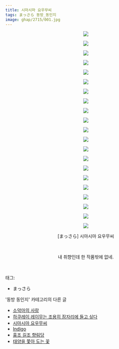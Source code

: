 ```yaml
---
title: 시마시마 요우무씨
tags: まっさら 동방_동인지
image: ghap/2715/001.jpg
---
```

<div class="article">
<p style="text-align: center; clear: none; float: none;"><img src="{{ site.nasurl }}/ghap/2715/001.jpg"/></p>
<p style="text-align: center; clear: none; float: none;"><img src="{{ site.nasurl }}/ghap/2715/002.jpg"/></p>
<p style="text-align: center; clear: none; float: none;"><img src="{{ site.nasurl }}/ghap/2715/003.jpg"/></p>
<p style="text-align: center; clear: none; float: none;"><img src="{{ site.nasurl }}/ghap/2715/004.jpg"/></p>
<p style="text-align: center; clear: none; float: none;"><img src="{{ site.nasurl }}/ghap/2715/005.jpg"/></p>
<p style="text-align: center; clear: none; float: none;"><img src="{{ site.nasurl }}/ghap/2715/006.jpg"/></p>
<p style="text-align: center; clear: none; float: none;"><img src="{{ site.nasurl }}/ghap/2715/007.jpg"/></p>
<p style="text-align: center; clear: none; float: none;"><img src="{{ site.nasurl }}/ghap/2715/008.jpg"/></p>
<p style="text-align: center; clear: none; float: none;"><img src="{{ site.nasurl }}/ghap/2715/009.jpg"/></p>
<p style="text-align: center; clear: none; float: none;"><img src="{{ site.nasurl }}/ghap/2715/010.jpg"/></p>
<p style="text-align: center; clear: none; float: none;"><img src="{{ site.nasurl }}/ghap/2715/011.jpg"/></p>
<p style="text-align: center; clear: none; float: none;"><img src="{{ site.nasurl }}/ghap/2715/012.jpg"/></p>
<p style="text-align: center; clear: none; float: none;"><img src="{{ site.nasurl }}/ghap/2715/013.jpg"/></p>
<p style="text-align: center; clear: none; float: none;"><img src="{{ site.nasurl }}/ghap/2715/014.jpg"/></p>
<p style="text-align: center; clear: none; float: none;"><img src="{{ site.nasurl }}/ghap/2715/015.jpg"/></p>
<p style="text-align: center; clear: none; float: none;"><img src="{{ site.nasurl }}/ghap/2715/016.jpg"/></p>
<p style="text-align: center; clear: none; float: none;"><img src="{{ site.nasurl }}/ghap/2715/017.jpg"/></p>
<p style="text-align: center; clear: none; float: none;"><img src="{{ site.nasurl }}/ghap/2715/018.jpg"/></p>
<p style="text-align: center; clear: none; float: none;"><img src="{{ site.nasurl }}/ghap/2715/019.jpg"/></p>
<p style="text-align: center; clear: none; float: none;"><img src="{{ site.nasurl }}/ghap/2715/020.jpg"/></p>
<p style="text-align: center; clear: none; float: none;"><img src="{{ site.nasurl }}/ghap/2715/021.jpg"/></p>
<p style="text-align: center; clear: none; float: none;">[まっさら] 시마시마 요우무씨</p>
<p style="text-align: center; clear: none; float: none;"><br/></p>
<p style="text-align: center; clear: none; float: none;">내 취향인데 한 작품밖에 없네.</p>
<p><br/></p>
</div><div class="tagTrail">
<p>태그: </p>
<ul>
<li>まっさら</li>
</ul>
</div><div class="another">
<p>'동방 동인지' 카테고리의 다른 글</p>
<ul>
<li><a href="/2016-11-01-ghap_2717">소악마의 사랑</a></li>
<li><a href="/2016-11-01-ghap_2716">하쿠레이 레이무는 조용히 잠자리에 들고 싶다</a></li>
<li><a href="/2016-11-01-ghap_2715">시마시마 요우무씨</a></li>
<li><a href="/2016-11-01-ghap_2714">Indigo</a></li>
<li><a href="/2016-11-01-ghap_2713">흉조 길조 향림당</a></li>
<li><a href="/2016-11-01-ghap_2712">태양을 쫓아 도는 꽃</a></li>
</ul>
</div><div class="cb_module cb_fluid">
<div class="cb_wrt cb_profile">
</div><!-- commentList close -->
</div>